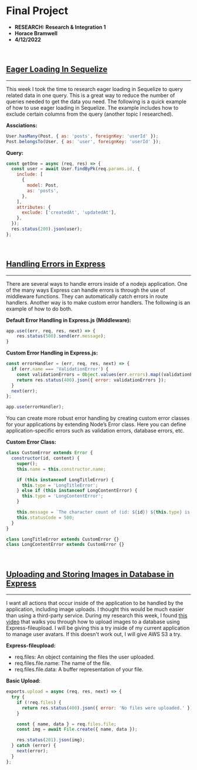 # Final Project

- **RESEARCH: Research & Integration 1**
- **Horace Bramwell**
- **4/12/2022**

<br>

## [Eager Loading In Sequelize](https://dev.to/joannat/eager-loading-fetching-associated-data-with-sequelize-d46)

---

This week I took the time to research eager loading in Sequelize to query related data in one query. This is a great way to reduce the number of queries needed to get the data you need. The following is a quick example of how to use eager loading in Sequelize. The example includes how to exclude certain columns from the query (another topic I researched).

**Assciations:**

```javascript
User.hasMany(Post, { as: 'posts', foreignKey: 'userId' });
Post.belongsTo(User, { as: 'user', foreignKey: 'userId' });
```

**Query:**

```javascript
const getOne = async (req, res) => {
  const user = await User.findByPk(req.params.id, {
    include: [
      {
        model: Post,
        as: 'posts',
      },
    ],
    attributes: {
      exclude: ['createdAt', 'updatedAt'],
    },
  });
  res.status(200).json(user);
};
```

<br>

## [Handling Errors in Express](https://scoutapm.com/blog/express-error-handling)

---

There are several ways to handle errors inside of a nodejs application. One of the many ways Express can handle errors is through the use of middleware functions. They can automatically catch errors in route handlers. Another way is to make custom error handlers. The following is an example of how to do both.

**Default Error Handling in Express.js (Middleware):**

```javascript
app.use((err, req, res, next) => {
    res.status(500).send(err.message);
}
```

**Custom Error Handling in Express.js:**

```javascript
const errorHandler = (err, req, res, next) => {
  if (err.name === 'ValidationError') {
    const validationErrors = Object.values(err.errors).map((validationError) => validationError.message);
    return res.status(400).json({ error: validationErrors });
  }
  next(err);
};

app.use(errorHandler);
```

You can create more robust error handling by creating custom error classes for your applications by extending Node’s Error class. Here you can define application-specific errors such as validation errors, database errors, etc.

**Custom Error Class:**

```javascript
class CustomError extends Error {
  constructor(id, content) {
    super();
    this.name = this.constructor.name;

    if (this instanceof LongTitleError) {
      this.type = 'LongTitleError';
    } else if (this instanceof LongContentError) {
      this.type = 'LongContentError';
    }

    this.message = `The character count of (id: ${id}) ${this.type} is too long. (${content.length} characters)`;
    this.statusCode = 500;
  }
}

class LongTitleError extends CustomError {}
class LongContentError extends CustomError {}
```

<br>

## [Uploading and Storing Images in Database in Express](https://www.youtube.com/watch?v=SAUvlkTDMM4&list=WL&index=1)

---

I want all actions that occur inside of the application to be handled by the application, including image uploads. I thought this would be much easier than using a third-party service. During my research this week, I found [this video](https://www.youtube.com/watch?v=SAUvlkTDMM4&list=WL&index=1) that walks you through how to upload images to a database using Express-fileupload. I will be giving this a try inside of my current application to manage user avatars. If this doesn't work out, I will give AWS S3 a try.

**Express-fileupload:**

- req.files: An object containing the files the user uploaded.
- req.files.file.name: The name of the file.
- req.files.file.data: A buffer representation of your file.

**Basic Upload:**

```javascript
exports.upload = async (req, res, next) => {
  try {
    if (!req.files) {
      return res.status(400).json({ error: 'No files were uploaded.' });
    }

    const { name, data } = req.files.file;
    const img = await File.create({ name, data });

    res.status(201).json(img);
  } catch (error) {
    next(error);
  }
};
```
